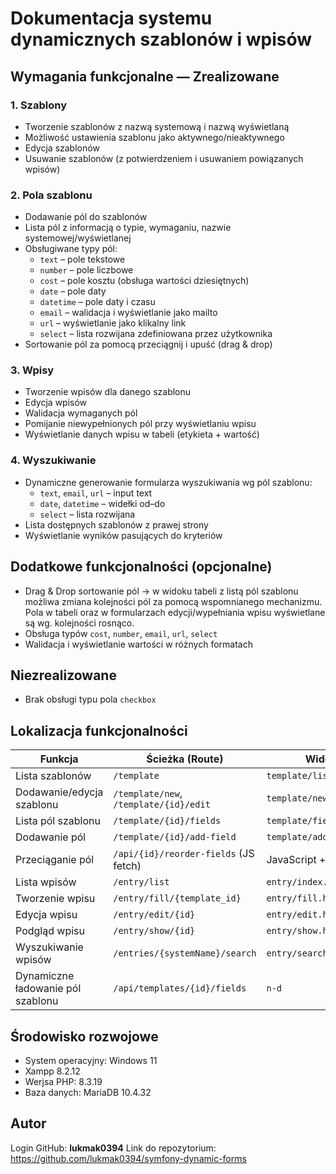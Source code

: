 # Dokumentacja systemu dynamicznych szablonów i wpisów

## Wymagania funkcjonalne — Zrealizowane

### 1. Szablony
- Tworzenie szablonów z nazwą systemową i nazwą wyświetlaną
- Możliwość ustawienia szablonu jako aktywnego/nieaktywnego
- Edycja szablonów
- Usuwanie szablonów (z potwierdzeniem i usuwaniem powiązanych wpisów)

### 2. Pola szablonu
- Dodawanie pól do szablonów
- Lista pól z informacją o typie, wymaganiu, nazwie systemowej/wyświetlanej
- Obsługiwane typy pól:
  - `text` – pole tekstowe
  - `number` – pole liczbowe
  - `cost` – pole kosztu (obsługa wartości dziesiętnych)
  - `date` – pole daty
  - `datetime` – pole daty i czasu
  - `email` – walidacja i wyświetlanie jako mailto
  - `url` – wyświetlanie jako klikalny link
  - `select` – lista rozwijana zdefiniowana przez użytkownika
- Sortowanie pól za pomocą przeciągnij i upuść (drag & drop)

### 3. Wpisy
- Tworzenie wpisów dla danego szablonu
- Edycja wpisów
- Walidacja wymaganych pól
- Pomijanie niewypełnionych pól przy wyświetlaniu wpisu
- Wyświetlanie danych wpisu w tabeli (etykieta + wartość)

### 4. Wyszukiwanie
- Dynamiczne generowanie formularza wyszukiwania wg pól szablonu:
  - `text`, `email`, `url` – input text
  - `date`, `datetime` – widełki od–do
  - `select` – lista rozwijana
- Lista dostępnych szablonów z prawej strony
- Wyświetlanie wyników pasujących do kryteriów

## Dodatkowe funkcjonalności (opcjonalne)
- Drag & Drop sortowanie pól -> w widoku tabeli z listą pól szablonu możliwa zmiana kolejności pól za pomocą wspomnianego mechanizmu.  Pola w tabeli oraz w formularzach edycji/wypełniania wpisu wyświetlane są wg. kolejności rosnąco.
- Obsługa typów `cost`, `number`, `email`, `url`, `select`
- Walidacja i wyświetlanie wartości w różnych formatach

## Niezrealizowane
- Brak obsługi typu pola `checkbox`

## Lokalizacja funkcjonalności

| Funkcja                        | Ścieżka (Route)                                | Widok (Twig)                        | Kontroler             |
|-------------------------------|-----------------------------------------------|-------------------------------------|------------------------|
| Lista szablonów               | `/template`                                   | `template/list.html.twig`          | `TemplateController`   |
| Dodawanie/edycja szablonu     | `/template/new`, `/template/{id}/edit`        | `template/new.html.twig`            | `TemplateController`   |
| Lista pól szablonu            | `/template/{id}/fields`                       | `template/fields.html.twig`    | `TemplateController`   |
| Dodawanie pól                 | `/template/{id}/add-field`                    | `template/add_field.html.twig`      | `TemplateController`   |
| Przeciąganie pól              | `/api/{id}/reorder-fields` (JS fetch)         | JavaScript + `Sortable.js`          | `ApiController`        |
| Lista wpisów                  | `/entry/list`                                 | `entry/index.html.twig`             | `EntryController`      |
| Tworzenie wpisu               | `/entry/fill/{template_id}`                   | `entry/fill.html.twig`              | `EntryController`      |
| Edycja wpisu                  | `/entry/edit/{id}`                            | `entry/edit.html.twig`              | `EntryController`      |
| Podgląd wpisu                 | `/entry/show/{id}`                            | `entry/show.html.twig`              | `EntryController`      |
| Wyszukiwanie wpisów           | `/entries/{systemName}/search`                | `entry/search.html.twig`            | `EntryController`   |
| Dynamiczne ładowanie pól szablonu          | `/api/templates/{id}/fields`                | `n-d`            | `ApiController`   |

## Środowisko rozwojowe
- System operacyjny: Windows 11
- Xampp 8.2.12
- Werjsa PHP: 8.3.19
- Baza danych: MariaDB 10.4.32

## Autor
Login GitHub: **lukmak0394**
Link do repozytorium: https://github.com/lukmak0394/symfony-dynamic-forms
